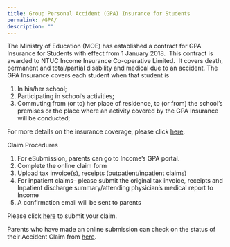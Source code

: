 ```yaml
---
title: Group Personal Accident (GPA) Insurance for Students
permalink: /GPA/
description: ""
---
```

The Ministry of Education (MOE) has established a contract for GPA Insurance for Students with effect from 1 January 2018.  This contract is awarded to NTUC Income Insurance Co-operative Limited.  It covers death, permanent and total/partial disability and medical due to an accident. The GPA Insurance covers each student when that student is

1.  In his/her school;
2.  Participating in school’s activities;
3.  Commuting from (or to) her place of residence, to (or from) the school’s premises or the place where an activity covered by the GPA Insurance will be conducted;

For more details on the insurance coverage, please click [here](https://www.income.com.sg/insurance/insurance-for-businesses/group-insurance/group-personal-accident-insurance-for-students).

Claim Procedures

1.  For eSubmission, parents can go to Income’s GPA portal.
2.  Complete the online claim form
3.  Upload tax invoice(s), receipts (outpatient/inpatient claims)
4.  For inpatient claims– please submit the original tax invoice, receipts and Inpatient discharge summary/attending physician’s medical report to Income
5.  A confirmation email will be sent to parents

Please click [here](https://studentgpa.incomegroupins.com.sg/) to submit your claim.

Parents who have made an online submission can check on the status of their Accident Claim from [here](https://studentgpa.incomegroupins.com.sg/).